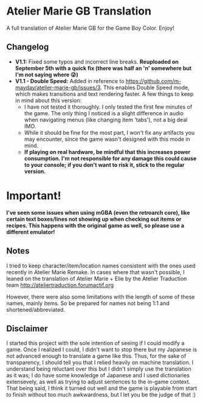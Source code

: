 # Atelier Marie GB Translation
A full translation of Atelier Marie GB for the Game Boy Color. Enjoy!


## Changelog

* **V1.1:** Fixed some typos and incorrect line breaks. **Reuploaded on September 5th with a quick fix (there was half an 'n' somewhere but I'm not saying where 😜)**
* **V1.1 - Double Speed:** Added in reference to https://github.com/m-mayday/atelier-marie-gb/issues/3. This enables Double Speed mode, which makes transitions and text rendering faster. A few things to keep in mind about this version:
  * I have not tested it thoroughly. I only tested the first few minutes of the game. The only thing I noticed is a slight difference in audio when navigating menus (like changing item 'tabs'), not a big deal IMO.
  * While it should be fine for the most part, I won't fix any artifacts you may encounter, since the game wasn't designed with this mode in mind.
  * **If playing on real hardware, be mindful that this increases power consumption. I'm not responsible for any damage this could cause to your console; if you don't want to risk it, stick to the regular version.**

# Important!
**I've seen some issues when using mGBA (even the retroarch core), like certain text boxes/lines not showing up when checking out items or recipes. This happens with the original game as well, so please use a different emulator!**

## Notes
I tried to keep character/item/location names consistent with the ones used recently in Atelier Marie Remake. In cases where that wasn't possible, I leaned on the translation of Atelier Marie + Elie by the Atelier Traduction team http://ateliertraduction.forumactif.org

However, there were also some limitations with the length of some of these names, mainly items. So be prepared for names not being 1:1 and shortened/abbreviated.


## Disclaimer
I started this project with the sole intention of seeing if I could modify a game. Once I realized I could, I didn't want to stop there but my Japanese is not advanced enough to translate a game like this.
Thus, for the sake of transparency, I should tell you that I relied heavily on machine translation. I understand being reluctant over this but I didn't simply use the translation as it was; I do have some knowledge of Japanese and I used dictionaries extensevely, as well as trying to adjust sentences to the in-game context.
That being said, I think it turned out well and the game is playable from start to finish without too much awkwardness, but I let you be the judge of that :)

